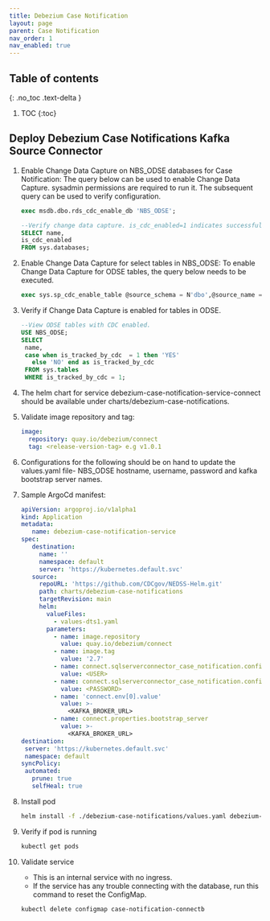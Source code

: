 ```yaml
---
title: Debezium Case Notification
layout: page
parent: Case Notification
nav_order: 1
nav_enabled: true
---
```


## Table of contents
{: .no_toc .text-delta }

1. TOC
{:toc}

## Deploy Debezium Case Notifications Kafka Source Connector

1. Enable Change Data Capture on NBS_ODSE databases for Case Notification: The query below can be used to enable Change Data Capture. sysadmin permissions are required to run it. The subsequent query can be used to verify configuration.
   ```sql
   exec msdb.dbo.rds_cdc_enable_db 'NBS_ODSE';

   --Verify change data capture. is_cdc_enabled=1 indicates successful configuration.
   SELECT name,
   is_cdc_enabled
   FROM sys.databases;
   ```
2. Enable Change Data Capture for select tables in NBS_ODSE: To enable Change Data Capture for ODSE tables, the query below needs to be executed.
   ```sql
   exec sys.sp_cdc_enable_table @source_schema = N'dbo',@source_name = N'CN_transportq_out', @role_name = NULL;
   ```
3. Verify if Change Data Capture is enabled for tables in ODSE.
   ```sql
   --View ODSE tables with CDC enabled. 
   USE NBS_ODSE;
   SELECT
    name,
    case when is_tracked_by_cdc  = 1 then 'YES'
      else 'NO' end as is_tracked_by_cdc
    FROM sys.tables
    WHERE is_tracked_by_cdc = 1;
   ```
4. The helm chart for service debezium-case-notification-service-connect should be available under charts/debezium-case-notifications.
5. Validate image repository and tag:
   ```yaml
   image:
     repository: quay.io/debezium/connect
     tag: <release-version-tag> e.g v1.0.1
   ```
6. Configurations for the following should be on hand to update the values.yaml file- NBS_ODSE hostname, username, password and kafka bootstrap server names.
   
8. Sample ArgoCd manifest:
   ```yaml
   apiVersion: argoproj.io/v1alpha1
   kind: Application
   metadata:
      name: debezium-case-notification-service
   spec:
      destination:
        name: ''
        namespace: default
        server: 'https://kubernetes.default.svc'
      source:
        repoURL: 'https://github.com/CDCgov/NEDSS-Helm.git'
        path: charts/debezium-case-notifications
        targetRevision: main
        helm:
          valueFiles:
            - values-dts1.yaml
          parameters:
            - name: image.repository
              value: quay.io/debezium/connect
            - name: image.tag
              value: '2.7'
            - name: connect.sqlserverconnector_case_notification.config.database\.user
              value: <USER>
            - name: connect.sqlserverconnector_case_notification.config.database\.password
              value: <PASSWORD>
            - name: 'connect.env[0].value'
              value: >-
                <KAFKA_BROKER_URL>
            - name: connect.properties.bootstrap_server
              value: >-
                <KAFKA_BROKER_URL>
   destination:
    server: 'https://kubernetes.default.svc'
    namespace: default
   syncPolicy:
    automated:
      prune: true
      selfHeal: true
   ```
9. Install pod
   ```bash
   helm install -f ./debezium-case-notifications/values.yaml debezium-case-notification-service-connect ./debezium-case-notifications/
   ```
10. Verify if pod is running
    ```bash
    kubectl get pods
    ```
11. Validate service
    - This is an internal service with no ingress.
    - If the service has any trouble connecting with the database, run this command to reset the ConfigMap.
    ```bash
    kubectl delete configmap case-notification-connectb
    ```
